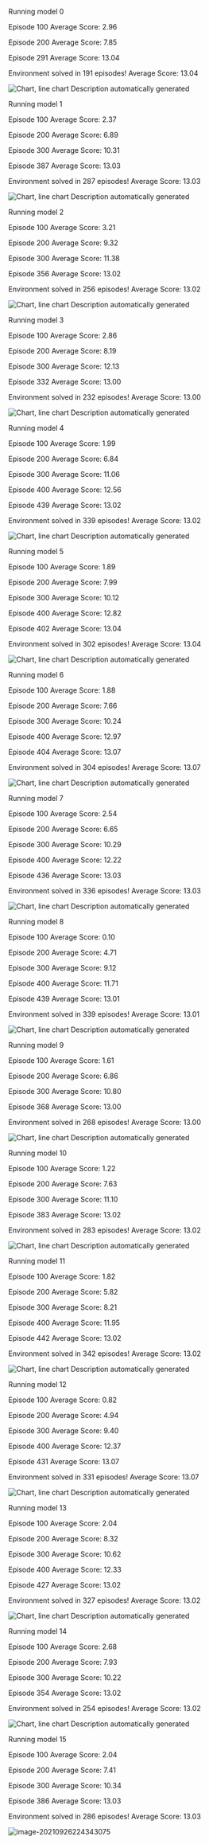 Running model 0

Episode 100  Average Score: 2.96

Episode 200  Average Score: 7.85

Episode 291  Average Score: 13.04

Environment solved in 191 episodes!  Average Score: 13.04

![Chart, line chart  Description automatically generated](file:///C:/Users/hansp/AppData/Local/Temp/msohtmlclip1/01/clip_image002.png)

Running model 1

Episode 100  Average Score: 2.37

Episode 200  Average Score: 6.89

Episode 300  Average Score: 10.31

Episode 387  Average Score: 13.03

Environment solved in 287 episodes!  Average Score: 13.03

![Chart, line chart  Description automatically generated](file:///C:/Users/hansp/AppData/Local/Temp/msohtmlclip1/01/clip_image004.png)

Running model 2

Episode 100  Average Score: 3.21

Episode 200  Average Score: 9.32

Episode 300  Average Score: 11.38

Episode 356  Average Score: 13.02

Environment solved in 256 episodes!  Average Score: 13.02

![Chart, line chart  Description automatically generated](file:///C:/Users/hansp/AppData/Local/Temp/msohtmlclip1/01/clip_image006.png)

Running model 3

Episode 100  Average Score: 2.86

Episode 200  Average Score: 8.19

Episode 300  Average Score: 12.13

Episode 332  Average Score: 13.00

Environment solved in 232 episodes!  Average Score: 13.00

![Chart, line chart  Description automatically generated](file:///C:/Users/hansp/AppData/Local/Temp/msohtmlclip1/01/clip_image008.png)

Running model 4

Episode 100  Average Score: 1.99

Episode 200  Average Score: 6.84

Episode 300  Average Score: 11.06

Episode 400  Average Score: 12.56

Episode 439  Average Score: 13.02

Environment solved in 339 episodes!  Average Score: 13.02

![Chart, line chart  Description automatically generated](file:///C:/Users/hansp/AppData/Local/Temp/msohtmlclip1/01/clip_image010.png)

Running model 5

Episode 100  Average Score: 1.89

Episode 200  Average Score: 7.99

Episode 300  Average Score: 10.12

Episode 400  Average Score: 12.82

Episode 402  Average Score: 13.04

Environment solved in 302 episodes!  Average Score: 13.04

![Chart, line chart  Description automatically generated](file:///C:/Users/hansp/AppData/Local/Temp/msohtmlclip1/01/clip_image012.png)

Running model 6

Episode 100  Average Score: 1.88

Episode 200  Average Score: 7.66

Episode 300  Average Score: 10.24

Episode 400  Average Score: 12.97

Episode 404  Average Score: 13.07

Environment solved in 304 episodes!  Average Score: 13.07

![Chart, line chart  Description automatically generated](file:///C:/Users/hansp/AppData/Local/Temp/msohtmlclip1/01/clip_image014.png)

Running model 7

Episode 100  Average Score: 2.54

Episode 200  Average Score: 6.65

Episode 300  Average Score: 10.29

Episode 400  Average Score: 12.22

Episode 436  Average Score: 13.03

Environment solved in 336 episodes!  Average Score: 13.03

![Chart, line chart  Description automatically generated](file:///C:/Users/hansp/AppData/Local/Temp/msohtmlclip1/01/clip_image016.png)

Running model 8

Episode 100  Average Score: 0.10

Episode 200  Average Score: 4.71

Episode 300  Average Score: 9.12

Episode 400  Average Score: 11.71

Episode 439  Average Score: 13.01

Environment solved in 339 episodes!  Average Score: 13.01

![Chart, line chart  Description automatically generated](file:///C:/Users/hansp/AppData/Local/Temp/msohtmlclip1/01/clip_image018.png)

Running model 9

Episode 100  Average Score: 1.61

Episode 200  Average Score: 6.86

Episode 300  Average Score: 10.80

Episode 368  Average Score: 13.00

Environment solved in 268 episodes!  Average Score: 13.00

![Chart, line chart  Description automatically generated](file:///C:/Users/hansp/AppData/Local/Temp/msohtmlclip1/01/clip_image020.png)

Running model 10

Episode 100  Average Score: 1.22

Episode 200  Average Score: 7.63

Episode 300  Average Score: 11.10

Episode 383  Average Score: 13.02

Environment solved in 283 episodes!  Average Score: 13.02

![Chart, line chart  Description automatically generated](file:///C:/Users/hansp/AppData/Local/Temp/msohtmlclip1/01/clip_image022.png)

Running model 11

Episode 100  Average Score: 1.82

Episode 200  Average Score: 5.82

Episode 300  Average Score: 8.21

Episode 400  Average Score: 11.95

Episode 442  Average Score: 13.02

Environment solved in 342 episodes!  Average Score: 13.02

![Chart, line chart  Description automatically generated](file:///C:/Users/hansp/AppData/Local/Temp/msohtmlclip1/01/clip_image024.png)

Running model 12

Episode 100  Average Score: 0.82

Episode 200  Average Score: 4.94

Episode 300  Average Score: 9.40

Episode 400  Average Score: 12.37

Episode 431  Average Score: 13.07

Environment solved in 331 episodes!  Average Score: 13.07

![Chart, line chart  Description automatically generated](file:///C:/Users/hansp/AppData/Local/Temp/msohtmlclip1/01/clip_image026.png)

Running model 13

Episode 100  Average Score: 2.04

Episode 200  Average Score: 8.32

Episode 300  Average Score: 10.62

Episode 400  Average Score: 12.33

Episode 427  Average Score: 13.02

Environment solved in 327 episodes!  Average Score: 13.02

![Chart, line chart  Description automatically generated](file:///C:/Users/hansp/AppData/Local/Temp/msohtmlclip1/01/clip_image028.png)

Running model 14

Episode 100  Average Score: 2.68

Episode 200  Average Score: 7.93

Episode 300  Average Score: 10.22

Episode 354  Average Score: 13.02

Environment solved in 254 episodes!  Average Score: 13.02

![Chart, line chart  Description automatically generated](file:///C:/Users/hansp/AppData/Local/Temp/msohtmlclip1/01/clip_image030.png)

Running model 15

Episode 100  Average Score: 2.04

Episode 200  Average Score: 7.41

Episode 300  Average Score: 10.34

Episode 386  Average Score: 13.03

Environment solved in 286 episodes!  Average Score: 13.03

![image-20210926224343075](C:\Users\hansp\AppData\Roaming\Typora\typora-user-images\image-20210926224343075.png)